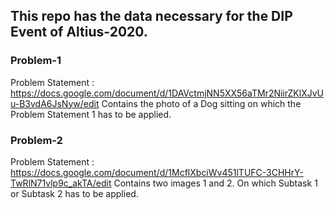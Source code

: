 ## This repo has the data necessary for the DIP Event of Altius-2020.

### Problem-1
Problem Statement : https://docs.google.com/document/d/1DAVctmjNN5XX56aTMr2NiirZKlXJvUu-B3vdA6JsNyw/edit 
Contains the photo of a Dog sitting on which the Problem Statement 1 has to be applied.

### Problem-2
Problem Statement : https://docs.google.com/document/d/1McflXbciWv451lTUFC-3CHHrY-TwRlN71vlp9c_akTA/edit
Contains two images 1 and 2. On which Subtask 1 or Subtask 2 has to be applied.
  

